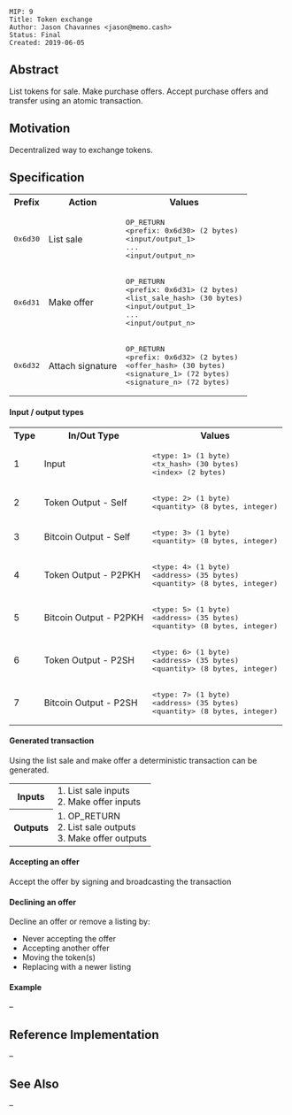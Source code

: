```
MIP: 9
Title: Token exchange
Author: Jason Chavannes <jason@memo.cash>
Status: Final
Created: 2019-06-05
```

## Abstract

List tokens for sale.
Make purchase offers.
Accept purchase offers and transfer using an atomic transaction.

## Motivation

Decentralized way to exchange tokens.

## Specification

<table>
<tr>
    <th>Prefix</th>
    <th>Action</th>
    <th>Values</th>
</tr>
<tr>
    <td><pre>0x6d30</pre></th>
    <td>List sale</td>
    <td>
        <pre>
OP_RETURN
&lt;prefix: 0x6d30&gt; (2 bytes)
&lt;input/output_1&gt;
...
&lt;input/output_n&gt;</pre>
    </td>
</tr>
<tr>
    <td><pre>0x6d31</pre></th>
    <td>Make offer</td>
    <td>
        <pre>
OP_RETURN
&lt;prefix: 0x6d31&gt; (2 bytes)
&lt;list_sale_hash&gt; (30 bytes)
&lt;input/output_1&gt;
...
&lt;input/output_n&gt;</pre>
    </td>
</tr>
<tr>
    <td><pre>0x6d32</pre></th>
    <td>Attach signature</td>
    <td>
        <pre>
OP_RETURN
&lt;prefix: 0x6d32&gt; (2 bytes)
&lt;offer_hash&gt; (30 bytes)
&lt;signature_1&gt; (72 bytes)
&lt;signature_n&gt; (72 bytes)</pre>
    </td>
</tr>
</table>

#### Input / output types

<table>
<tr>
    <th>Type</th>
    <th>In/Out Type</th>
    <th>Values</th>
</tr>
<tr>
    <td>1</td>
    <td>Input</td>
    <td>
        <pre>
&lt;type: 1&gt; (1 byte)
&lt;tx_hash&gt; (30 bytes)
&lt;index&gt; (2 bytes)</pre>
    </td>
</tr>
<tr>
    <td>2</td>
    <td>Token Output - Self</td>
    <td>
        <pre>
&lt;type: 2&gt; (1 byte)
&lt;quantity&gt; (8 bytes, integer)</pre>
    </td>
</tr>
<tr>
    <td>3</td>
    <td>Bitcoin Output - Self</td>
    <td>
        <pre>
&lt;type: 3&gt; (1 byte)
&lt;quantity&gt; (8 bytes, integer)</pre>
    </td>
</tr>
<tr>
    <td>4</td>
    <td>Token Output - P2PKH</td>
    <td>
        <pre>
&lt;type: 4&gt; (1 byte)
&lt;address&gt; (35 bytes)
&lt;quantity&gt; (8 bytes, integer)</pre>
    </td>
</tr>
<tr>
    <td>5</td>
    <td>Bitcoin Output - P2PKH</td>
    <td>
        <pre>
&lt;type: 5&gt; (1 byte)
&lt;address&gt; (35 bytes)
&lt;quantity&gt; (8 bytes, integer)</pre>
    </td>
</tr>
<tr>
    <td>6</td>
    <td>Token Output - P2SH</td>
    <td>
        <pre>
&lt;type: 6&gt; (1 byte)
&lt;address&gt; (35 bytes)
&lt;quantity&gt; (8 bytes, integer)</pre>
    </td>
</tr>
<tr>
    <td>7</td>
    <td>Bitcoin Output - P2SH</td>
    <td>
        <pre>
&lt;type: 7&gt; (1 byte)
&lt;address&gt; (35 bytes)
&lt;quantity&gt; (8 bytes, integer)</pre>
    </td>
</tr>
</table>

#### Generated transaction

Using the list sale and make offer a deterministic transaction can be generated.

<table>
<tr>
    <th>Inputs</th>
    <td>
        1. List sale inputs<br>
        2. Make offer inputs<br>
    </td>
</tr>
<tr>
    <th>Outputs</th>
    <td>
        1. OP_RETURN<br>
        2. List sale outputs<br>
        3. Make offer outputs<br>
    </td>
</tr>
</table>

#### Accepting an offer

Accept the offer by signing and broadcasting the transaction

#### Declining an offer

Decline an offer or remove a listing by:
  - Never accepting the offer
  - Accepting another offer
  - Moving the token(s)
  - Replacing with a newer listing

#### Example

–

## Reference Implementation

–

## See Also

–
